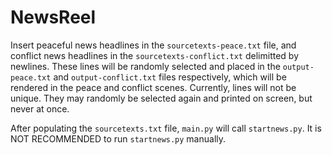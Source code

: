 # NewsReel

Insert peaceful news headlines in the `sourcetexts-peace.txt` file, and conflict news headlines in the `sourcetexts-conflict.txt` delimitted by newlines. These lines will be randomly selected and placed in the `output-peace.txt` and `output-conflict.txt` files respectively, which will be rendered in the peace and conflict scenes. Currently, lines will not be unique. They may randomly be selected again and printed on screen, but never at once.

After populating the `sourcetexts.txt` file, `main.py` will call `startnews.py`. It is NOT RECOMMENDED to run `startnews.py` manually.
